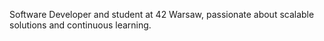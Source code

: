 Software Developer and student at 42 Warsaw, passionate about scalable solutions and continuous learning.
<!--DISABLED_START_SECTION:waka-->
<!--DISABLED_END_SECTION:waka-->

